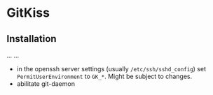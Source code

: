 # GitKiss

## Installation
...
...
- in the openssh server settings (usually `/etc/ssh/sshd_config`) set `PermitUserEnvironment` to `GK_*`. Might be subject to changes.
- abilitate git-daemon
